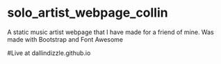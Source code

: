 # solo_artist_webpage_collin
A static music artist webpage that I have made for a friend of mine.
Was made with Bootstrap and Font Awesome

#Live at dallindizzle.github.io
